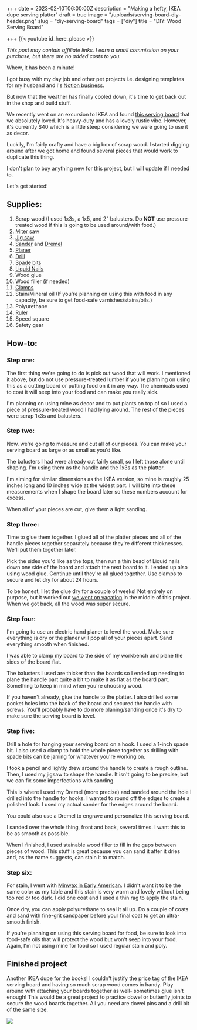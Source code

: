 +++
date = 2023-02-10T06:00:00Z
description = "Making a hefty, IKEA dupe serving platter"
draft = true
image = "/uploads/serving-board-diy-header.png"
slug = "diy-serving-board"
tags = ["diy"]
title = "DIY: Wood Serving Board"

+++
{{< youtube id_here_please >}}

_This post may contain affiliate links. I earn a small commission on your purchase, but there are no added costs to you._

Whew, it has been a minute!

I got busy with my day job and other pet projects i.e. designing templates for my husband and I's [Notion business](https://nicklafferty.gumroad.com/).

But now that the weather has finally cooled down, it's time to get back out in the shop and build stuff.

We recently went on an excursion to IKEA and found [this serving board](https://www.ikea.com/us/en/p/artistisk-cutting-board-oak-80511083/) that we absolutely loved. It's heavy-duty and has a lovely rustic vibe. However, it's currently $40 which is a little steep considering we were going to use it as decor.

Luckily, I'm fairly crafty and have a big box of scrap wood. I started digging around after we got home and found several pieces that would work to duplicate this thing.

I don't plan to buy anything new for this project, but I will update if I needed to.

Let's get started!

## Supplies:

 1. Scrap wood (I used 1x3s, a 1x5, and 2" balusters. Do **NOT** use pressure-treated wood if this is going to be used around/with food.)
 2. [Miter saw](https://amzn.to/3X3vHsV)
 3. [Jig saw](https://amzn.to/3W2R39Q)
 4. [Sander](https://amzn.to/3wWcX3X) and [Dremel](https://amzn.to/3jy3aOr)
 5. [Planer](https://amzn.to/3x25TTc)
 6. [Drill](https://amzn.to/3JKVR0f)
 7. [Spade bits](https://amzn.to/3FtBfWR)
 8. [Liquid Nails](https://amzn.to/3I1Xs0z)
 9. Wood glue
10. Wood filler (if needed)
11. [Clamps](https://amzn.to/3ld3IcZ)
12. Stain/Mineral oil (If you're planning on using this with food in any capacity, be sure to get food-safe varnishes/stains/oils.)
13. Polyurethane
14. Ruler
15. Speed square
16. Safety gear

## How-to:

### Step one:

The first thing we're going to do is pick out wood that will work. I mentioned it above, but do not use pressure-treated lumber if you're planning on using this as a cutting board or putting food on it in any way. The chemicals used to coat it will seep into your food and can make you really sick.

I'm planning on using mine as decor and to put plants on top of so I used a piece of pressure-treated wood I had lying around. The rest of the pieces were scrap 1x3s and balusters.

### Step two:

Now, we're going to measure and cut all of our pieces. You can make your serving board as large or as small as you'd like.

The balusters I had were already cut fairly small, so I left those alone until shaping. I'm using them as the handle and the 1x3s as the platter.

I'm aiming for similar dimensions as the IKEA version, so mine is roughly 25 inches long and 10 inches wide at the widest part. I will bite into these measurements when I shape the board later so these numbers account for excess.

When all of your pieces are cut, give them a light sanding.

### Step three:

Time to glue them together. I glued all of the platter pieces and all of the handle pieces together separately because they're different thicknesses. We'll put them together later.

Pick the sides you'd like as the tops, then run a thin bead of Liquid nails down one side of the board and attach the next board to it. I ended up also using wood glue. Continue until they're all glued together. Use clamps to secure and let dry for about 24 hours.

To be honest, I let the glue dry for a couple of weeks! Not entirely on purpose, but it worked out [we went on vacation](https://craftycody.com/life/park-city-snowboard/) in the middle of this project. When we got back, all the wood was super secure.

### Step four:

I'm going to use an electric hand planer to level the wood. Make sure everything is dry or the planer will pop all of your pieces apart. Sand everything smooth when finished.

I was able to clamp my board to the side of my workbench and plane the sides of the board flat.

The balusters I used are thicker than the boards so I ended up needing to plane the handle part quite a bit to make it as flat as the board part. Something to keep in mind when you're choosing wood.

If you haven't already, glue the handle to the platter. I also drilled some pocket holes into the back of the board and secured the handle with screws. You'll probably have to do more planing/sanding once it's dry to make sure the serving board is level.

### Step five:

Drill a hole for hanging your serving board on a hook. I used a 1-inch spade bit. I also used a clamp to hold the whole piece together as drilling with spade bits can be jarring for whatever you're working on.

I took a pencil and lightly drew around the handle to create a rough outline. Then, I used my jigsaw to shape the handle. It isn't going to be precise, but we can fix some imperfections with sanding.

This is where I used my Dremel (more precise) and sanded around the hole I drilled into the handle for hooks. I wanted to round off the edges to create a polished look. I used my actual sander for the edges around the board.

You could also use a Dremel to engrave and personalize this serving board.

I sanded over the whole thing, front and back, several times. I want this to be as smooth as possible.

When I finished, I used stainable wood filler to fill in the gaps between pieces of wood. This stuff is great because you can sand it after it dries and, as the name suggests, can stain it to match.

### Step six:

For stain, I went with [Minwax in Early American](https://www.lowes.com/pd/Minwax-Wood-Finish-Early-American-Oil-Based-Interior-Stain-Actual-Net-Contents-32-fl-oz/999914229). I didn't want it to be the same color as my table and this stain is very warm and lovely without being too red or too dark. I did one coat and I used a thin rag to apply the stain.

Once dry, you can apply polyurethane to seal it all up. Do a couple of coats and sand with fine-grit sandpaper before your final coat to get an ultra-smooth finish.

If you're planning on using this serving board for food, be sure to look into food-safe oils that will protect the wood but won't seep into your food. Again, I'm not using mine for food so I used regular stain and poly.

## Finished project

Another IKEA dupe for the books! I couldn't justify the price tag of the IKEA serving board and having so much scrap wood comes in handy. Play around with attaching your boards together as well- sometimes glue isn't enough! This would be a great project to practice dowel or butterfly joints to secure the wood boards together. All you need are dowel pins and a drill bit of the same size.

![](/uploads/finished-serving-board-diy.jpg)